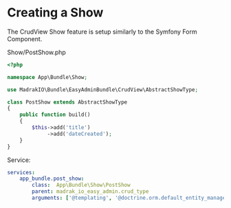Creating a Show
===============

The CrudView Show feature is setup similarly to the Symfony Form Component.

Show/PostShow.php
```php
<?php

namespace App\Bundle\Show;

use MadrakIO\Bundle\EasyAdminBundle\CrudView\AbstractShowType;

class PostShow extends AbstractShowType
{
    public function build()
    {
        $this->add('title')
             ->add('dateCreated');
    }
}
```

Service:
```yaml
services:
    app_bundle.post_show:
        class:  App\Bundle\Show\PostShow
        parent: madrak_io_easy_admin.crud_type
        arguments: ['@templating', '@doctrine.orm.default_entity_manager', '@madrak_io_easy_admin.field_type_guesser', 'App\Bundle\Entity\Post']
```